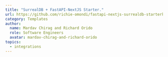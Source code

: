 ```yaml
---
title: "SurrealDB + FastAPI-NextJS Starter."
url: https://github.com/richie-omondi/fastapi-nextjs-surrealdb-starterkit
category: Templates
author:
  name: Mardav Chirag and Richard Orido
  role: Software Engineers
  avatar: mardav-chirag-and-richard-orido
topics:
  - integrations
---
```


